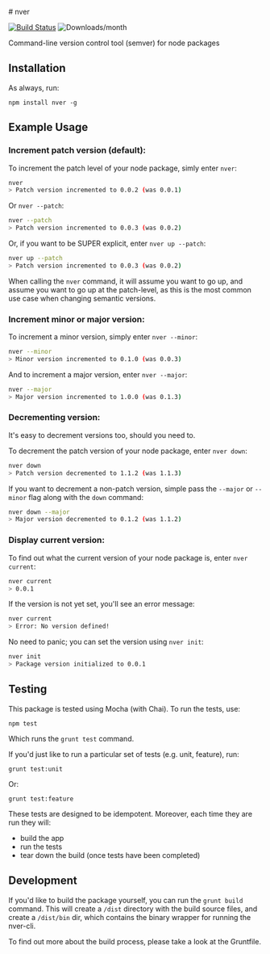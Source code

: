 # nver

[![Build Status](https://secure.travis-ci.org/jpstevens/nver.png?branch=master)](https://travis-ci.org/jpstevens/nver)
![Downloads/month](http://img.shields.io/npm/dm/nver.svg)

Command-line version control tool (semver) for node packages

## Installation

As always, run:

```
npm install nver -g
```

## Example Usage

### Increment patch version (default):

To increment the patch level of your node package, simly enter ```nver```:

```bash
nver
> Patch version incremented to 0.0.2 (was 0.0.1)
```

Or ```nver --patch```:

```bash
nver --patch
> Patch version incremented to 0.0.3 (was 0.0.2)
```

Or, if you want to be SUPER explicit, enter ```nver up --patch```:

```bash
nver up --patch
> Patch version incremented to 0.0.3 (was 0.0.2)
```

When calling the ```nver``` command, it will assume you want to go up, and assume you want to go up at the patch-level, as this is the most common use case when changing semantic versions.

### Increment minor or major version:

To increment a minor version, simply enter ```nver --minor```:

```bash
nver --minor
> Minor version incremented to 0.1.0 (was 0.0.3)
```

And to increment a major version, enter ```nver --major```:

```bash
nver --major
> Major version incremented to 1.0.0 (was 0.1.3)
```

### Decrementing version:

It's easy to decrement versions too, should you need to. 

To decrement the patch version of your node package, enter ```nver down```:

```bash
nver down
> Patch version decremented to 1.1.2 (was 1.1.3)
```

If you want to decrement a non-patch version, simple pass the ```--major``` or ```--minor``` flag along with the ```down``` command:

```bash
nver down --major
> Major version decremented to 0.1.2 (was 1.1.2)
```

### Display current version:

To find out what the current version of your node package is, enter ```nver current```:

```bash
nver current
> 0.0.1
```

If the version is not yet set, you'll see an error message:

```bash
nver current
> Error: No version defined!
```

No need to panic; you can set the version using ```nver init```:

```bash
nver init
> Package version initialized to 0.0.1
```

## Testing

This package is tested using Mocha (with Chai). To run the tests, use:

```
npm test
```

Which runs the ``` grunt test ``` command.

If you'd just like to run a particular set of tests (e.g. unit, feature), run:

```
grunt test:unit
```

Or:

```
grunt test:feature
```

These tests are designed to be idempotent. Moreover, each time they are run they will:
- build the app
- run the tests
- tear down the build (once tests have been completed)

## Development

If you'd like to build the package yourself, you can run the ``` grunt build ``` command. This will create a ```/dist``` directory with the build source files, and create a ```/dist/bin``` dir, which contains the binary wrapper for running the nver-cli.

To find out more about the build process, please take a look at the Gruntfile.
